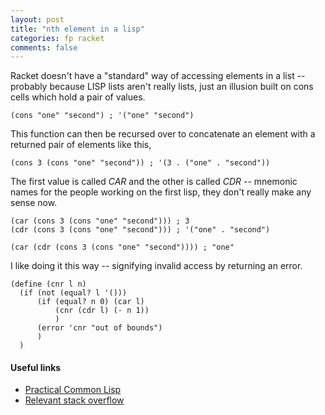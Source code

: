 ```yaml
---
layout: post
title: "nth element in a lisp"
categories: fp racket
comments: false
---
```


Racket doesn't have a "standard" way of accessing elements 
in a list -- probably because LISP lists aren't really lists, 
just an illusion built on cons cells which hold a pair of values.

```racket
(cons "one" "second") ; '("one" "second")
```

This function can then be recursed over to concatenate an element with 
a returned pair of elements like this,

```racket
(cons 3 (cons "one" "second")) ; '(3 . ("one" . "second"))
```

The first value is called *CAR* and the other is called *CDR* --
mnemonic names for the people working on the first lisp, they don't really
make any sense now.

```racket
(car (cons 3 (cons "one" "second"))) ; 3
(cdr (cons 3 (cons "one" "second"))) ; '("one" . "second")

(car (cdr (cons 3 (cons "one" "second")))) ; "one"
```

I like doing it this way -- signifying invalid access by returning an error.

```racket
(define (cnr l n)
  (if (not (equal? l '()))
      (if (equal? n 0) (car l)
          (cnr (cdr l) (- n 1))
          )
      (error 'cnr "out of bounds")
      )
  )
```




#### Useful links
- [Practical Common Lisp](https://gigamonkeys.com/book/they-called-it-lisp-for-a-reason-list-processing.html)
- [Relevant stack overflow](https://stackoverflow.com/questions/50320764/racket-writing-function-that-find-nth-element-in-list)

